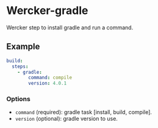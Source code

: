# Wercker-gradle

Wercker step to install gradle and run a command.

## Example

```yaml
build:
  steps:
    - gradle:
        command: compile
        version: 4.0.1
```

### Options

- `command` (required): gradle task [install, build, compile].
- `version` (optional): gradle version to use.
